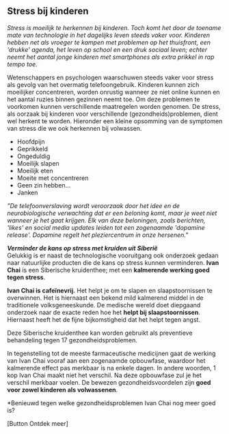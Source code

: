 ## Stress bij kinderen

_Stress is moeilijk te herkennen bij kinderen. Toch komt het door de toename mate van technologie in het dagelijks leven steeds vaker voor. Kinderen hebben net als vroeger te kampen met problemen op het thuisfront, een 'drukke' agenda, het leven op school en een druk sociaal leven; echter neemt het aantal jonge kinderen met smartphones als extra prikkel in rap tempo toe._

Wetenschappers en psychologen waarschuwen steeds vaker voor stress als gevolg van het overmatig telefoongebruik. Kinderen kunnen zich moeilijker concentreren, worden onrustig wanneer ze niet online kunnen en het aantal ruzies binnen gezinnen neemt toe. Om deze problemen te voorkomen kunnen verschillende maatregelen worden genomen. De stress, als oorzaak bij kinderen voor verschillende (gezondheids)problemen, dient wel herkent te worden. Hieronder een kleine opsomming van de symptomen van stress die we ook herkennen bij volwassen.
* Hoofdpijn 
* Geprikkeld
* Ongeduldig
* Moeilijk slapen
* Moeilijk eten
* Moeite met concentreren
* Geen zin hebben... 
* Janken

_"De telefoonverslaving wordt veroorzaak door het idee en de neurobiologische verwachting dat er een beloning komt, maar je weet niet wanneer je het gaat krijgen. Elk van deze beloningen, zoals berichten, 'likes' en social media updates leiden tot een zogenaamde 'dopamine release'. Dopamine regelt het pleziercentrum in onze hersenen."_

_**Verminder de kans op stress met kruiden uit Siberië**_ <br>
Gelukkig is er naast de technologische vooruitgang ook onderzoek gedaan naar natuurlijke producten die de kans op stress kunnen verminderen. **Ivan Chai** is een Siberische kruidenthee; met een **kalmerende werking goed tegen stress**.

**Ivan Chai is cafeïnevrij.** Het helpt je om te slapen en slaapstoornissen te overwinnen. Het is hiernaast een bekend mild kalmerend middel in de traditionele volksgeneeskunde. De medische wereld doet diepgaand onderzoek naar de exacte reden hoe het **helpt bij slaapstoornissen**. Hiernaast heeft het de fijne bijkomstigheid dat het helpt tegen angst. 

Deze Siberische kruidenthee kan worden gebruikt als preventieve behandeling tegen 17 gezondheidsproblemen.

In tegenstelling tot de meeste farmaceutische medicijnen gaat de werking van Ivan Chai vooraf aan een zogenaamde opbouwfase, waardoor het kalmerende effect pas merkbaar is na enkele dagen. In andere woorden, 1 kop Ivan Chai maakt niet het verschil. Na deze opbouwfase zul je het verschil merkbaar voelen. De bewezen gezondheidsvoordelen zijn **goed voor zowel kinderen als volwassenen**.

*Benieuwd tegen welke gezondheidsproblemen Ivan Chai nog meer goed is? 

[Button Ontdek meer]
